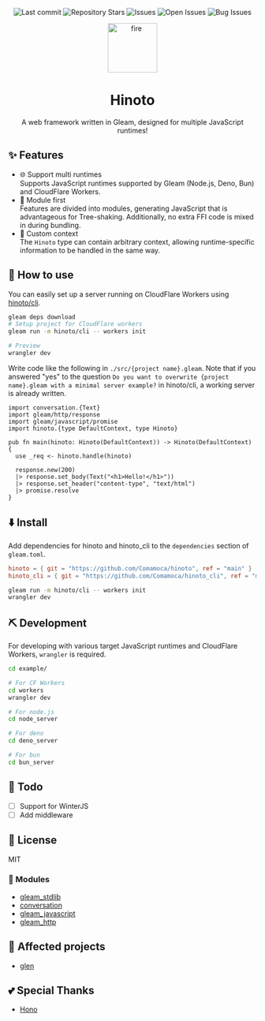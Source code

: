 <div align="center">

![Last commit](https://img.shields.io/github/last-commit/Comamoca/hinoto?style=flat-square)
![Repository Stars](https://img.shields.io/github/stars/Comamoca/hinoto?style=flat-square)
![Issues](https://img.shields.io/github/issues/Comamoca/hinoto?style=flat-square)
![Open Issues](https://img.shields.io/github/issues-raw/Comamoca/hinoto?style=flat-square)
![Bug Issues](https://img.shields.io/github/issues/Comamoca/hinoto/bug?style=flat-square)

<img src="https://emoji2svg.deno.dev/api/🔥" alt="fire" height="100">

# Hinoto

A web framework written in Gleam, designed for multiple JavaScript runtimes!

</div>

<div align="center">

</div>

## ✨ Features

- 🌐 Support multi runtimes\
  Supports JavaScript runtimes supported by Gleam (Node.js, Deno, Bun) and CloudFlare Workers.
- 🧩 Module first\
  Features are divided into modules, generating JavaScript that is advantageous for Tree-shaking. Additionally, no extra FFI code is mixed in during bundling.
- 🔧 Custom context\
  The `Hinoto` type can contain arbitrary context, allowing runtime-specific information to be handled in the same way.

## 🚀 How to use

You can easily set up a server running on CloudFlare Workers using [hinoto/cli](https://github.com/comamoca/hinoto_cli).

```sh
gleam deps download
# Setup project for CloudFlare workers
gleam run -m hinoto/cli -- workers init

# Preview
wrangler dev
```

Write code like the following in `./src/{project name}.gleam`.
Note that if you answered "yes" to the question `Do you want to overwrite {project name}.gleam with a minimal server example?` in hinoto/cli, a working server is already written.

```gleam
import conversation.{Text}
import gleam/http/response
import gleam/javascript/promise
import hinoto.{type DefaultContext, type Hinoto}

pub fn main(hinoto: Hinoto(DefaultContext)) -> Hinoto(DefaultContext) {
  use _req <- hinoto.handle(hinoto)

  response.new(200)
  |> response.set_body(Text("<h1>Hello!</h1>"))
  |> response.set_header("content-type", "text/html")
  |> promise.resolve
}
```

## ⬇️ Install

Add dependencies for hinoto and hinoto_cli to the `dependencies` section of `gleam.toml`.

```toml
hinoto = { git = "https://github.com/Comamoca/hinoto", ref = "main" }
hinoto_cli = { git = "https://github.com/Comamoca/hinoto_cli", ref = "main" }
```

```sh
gleam run -m hinoto/cli -- workers init
wrangler dev
```

## ⛏️ Development

For developing with various target JavaScript runtimes and CloudFlare Workers, `wrangler` is required.

```sh
cd example/

# For CF Workers
cd workers
wrangler dev

# For node.js
cd node_server

# For deno
cd deno_server

# For bun
cd bun_server

```

## 📝 Todo

- [ ] Support for WinterJS
- [ ] Add middleware

## 📜 License

MIT

### 🧩 Modules

- [gleam_stdlib](https://hexdocs.pm/gleam_stdlib)
- [conversation](https://hexdocs.pm/conversation)
- [gleam_javascript](https://hexdocs.pm/gleam_javascript)
- [gleam_http](https://hexdocs.pm/gleam_http)

## 👏 Affected projects

- [glen](https://hexdocs.pm/glen/index.html)

## 💕 Special Thanks

- [Hono](https://hono.dev/)
